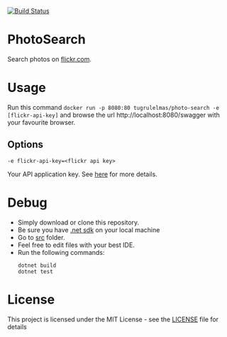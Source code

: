 [![Build Status](https://travis-ci.org/tugrulelmas/PhotoSearch.svg?branch=master)](https://travis-ci.org/tugrulelmas/PhotoSearch)

# PhotoSearch
Search photos on [flickr.com](https://www.flickr.com).

# Usage
Run this command `docker run -p 8080:80 tugrulelmas/photo-search -e [flickr-api-key]` and browse the url http://localhost:8080/swagger with your favourite browser.

## Options
`-e flickr-api-key=<flickr api key>`

Your API application key. See [here](https://www.flickr.com/services/api/misc.api_keys.html) for more details.

# Debug
- Simply download or clone this repository.
- Be sure you have [.net sdk](https://www.microsoft.com/net/download) on your local machine
- Go to [src](src) folder.
- Feel free to edit files with your best IDE.
- Run the following commands:
  ```
  dotnet build
  dotnet test
  ```

# License
This project is licensed under the MIT License - see the [LICENSE](LICENSE) file for details
